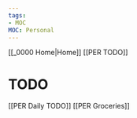 ```yaml
---
tags: 
- MOC
MOC: Personal
---
```

[[_0000 Home|Home]] 
[[PER TODO]]
# TODO
[[PER Daily TODO]]
[[PER Groceries]]